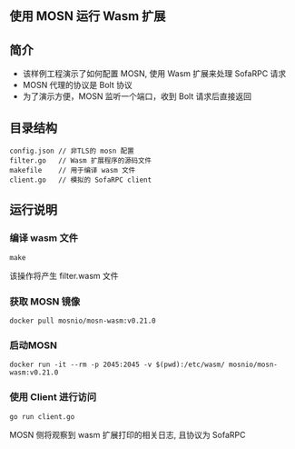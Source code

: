 ## 使用 MOSN 运行 Wasm 扩展

## 简介

+ 该样例工程演示了如何配置 MOSN, 使用 Wasm 扩展来处理 SofaRPC 请求
+ MOSN 代理的协议是 Bolt 协议
+ 为了演示方便，MOSN 监听一个端口，收到 Bolt 请求后直接返回

## 目录结构

```
config.json // 非TLS的 mosn 配置
filter.go   // Wasm 扩展程序的源码文件
makefile    // 用于编译 wasm 文件
client.go   // 模拟的 SofaRPC client
```

## 运行说明

### 编译 wasm 文件

```
make
```

该操作将产生 filter.wasm 文件

### 获取 MOSN 镜像

```
docker pull mosnio/mosn-wasm:v0.21.0
```

### 启动MOSN

```
docker run -it --rm -p 2045:2045 -v $(pwd):/etc/wasm/ mosnio/mosn-wasm:v0.21.0
```

### 使用 Client 进行访问

```
go run client.go
```

MOSN 侧将观察到 wasm 扩展打印的相关日志, 且协议为 SofaRPC